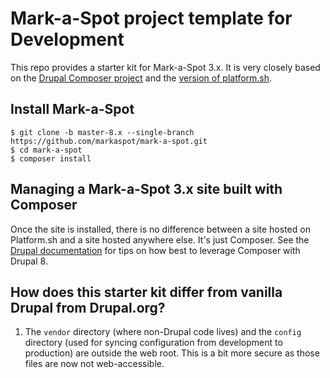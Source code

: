 # Mark-a-Spot project template for Development

This repo provides a starter kit for Mark-a-Spot 3.x. It is very closely based on the [Drupal Composer project](https://github.com/drupal-composer/drupal-project) and the [version of platform.sh](https://github.com/platformsh/platformsh-example-drupal8/tree/drupal-8-2).

## Install Mark-a-Spot


```
$ git clone -b master-8.x --single-branch https://github.com/markaspot/mark-a-spot.git
$ cd mark-a-spot
$ composer install

```

## Managing a Mark-a-Spot 3.x site built with Composer

Once the site is installed, there is no difference between a site hosted on Platform.sh
and a site hosted anywhere else.  It's just Composer.  See the [Drupal documentation](https://www.drupal.org/node/2404989) for tips on how best to leverage Composer with Drupal 8.

## How does this starter kit differ from vanilla Drupal from Drupal.org?

1. The `vendor` directory (where non-Drupal code lives) and the `config` directory
   (used for syncing configuration from development to production) are outside
   the web root. This is a bit more secure as those files are now not web-accessible.
